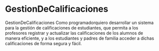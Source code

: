 # GestionDeCalificaciones
GestionDeCalificaciones
Como programadorquiero desarrollar un sistema para la gestión de calificaciones de estudiantes, que permita a los profesores registrar y actualizar las calificaciones de los alumnos de manera eficiente, y a los estudiantes y padres de familia acceder a dichas calificaciones de forma segura y fácil.

